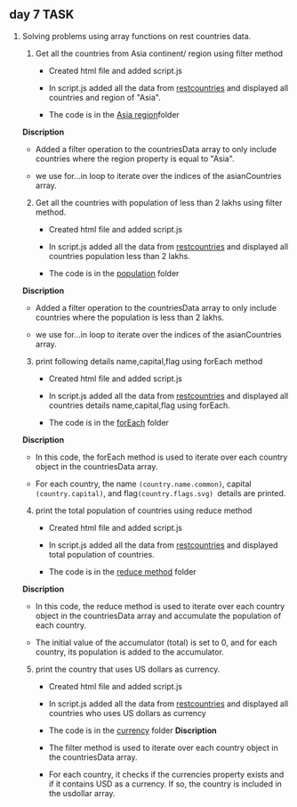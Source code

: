## day 7 TASK

 1. Solving problems using array functions on rest countries data.
   
    1. Get all the countries from Asia continent/ region using filter method
    
       * Created html file and added script.js
  
       * In script.js added all the data from [restcountries](https://restcountries.com/v3.1/all) and displayed all countries and region of "Asia".
  
       * The code is in the [Asia region](./Asia%20region/js/script.js)folder
  
    **Discription**

       * Added a filter operation to the countriesData array to only include countries where the region property is equal to "Asia". 

       * we use for...in loop to iterate over the indices of the asianCountries array. 

    2. Get all the countries with population of less than 2 lakhs using filter method.
    
       * Created html file and added script.js
    
       * In script.js added all the data from [restcountries](https://restcountries.com/v3.1/all) and displayed all countries population less than 2 lakhs.

       * The code is in the [population](./population/js/script.js) folder

    **Discription**

       * Added a filter operation to the countriesData array to only include countries where the population  is  less than 2 lakhs.
  
       * we use for...in loop to iterate over the indices of the asianCountries array. 
  
    3. print following details name,capital,flag using forEach method
   
       * Created html file and added script.js
    
       * In script.js added all the data from [restcountries](https://restcountries.com/v3.1/all) and displayed all countries details name,capital,flag using forEach.
    
       * The code is in the [forEach](./ForEach/js/script.js) folder
  
    **Discription**

       * In this code, the forEach method is used to iterate over each country object in the countriesData array. 
   
       * For each country, the name `(country.name.common)`, capital `(country.capital)`, and flag`(country.flags.svg) `details are printed.

    4. print the total population of countries using reduce method

       * Created html file and added script.js
    
       * In script.js added all the data from [restcountries](https://restcountries.com/v3.1/all) and displayed total population of countries.
    
       * The code is in the [reduce method](./reduce%20method/js/script.js) folder
  
     **Discription**

       * In this code, the reduce method is used to iterate over each country object in the countriesData array and accumulate the population of each country. 
  
       * The initial value of the accumulator (total) is set to 0, and for each country, its population is added to the accumulator.

    5. print the country that uses US dollars as currency.
  
       * Created html file and added script.js
    
       * In script.js added all the data from [restcountries](https://restcountries.com/v3.1/all) and displayed all countries who uses US dollars as currency
    
       * The code is in the [currency](./Currency/js/script.js) folder
    **Discription**
   
       * The filter method is used to iterate over each country object in the countriesData array.

       * For each country, it checks if the currencies property exists and if it contains USD as a currency. If so, the country is included in the usdollar array.
